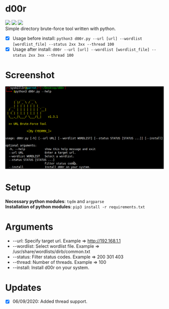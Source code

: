 # d00r
<img src="https://img.shields.io/badge/-Linux-black?style=for-the-badge&logo=Linux&logoColor=white"> <img src="https://img.shields.io/badge/-Python-black?style=for-the-badge&logo=python&logoColor=white"> <img src="https://img.shields.io/badge/-Terminal-black?style=for-the-badge&logo=GNU%20Bash&logoColor=white">
<br>Simple directory brute-force tool written with python.<br>

- [X] Usage before install: ```python3 d00r.py --url [url] --wordlist [wordlist_file] --status 2xx 3xx --thread 100```
- [X] Usage after install: ```d00r --url [url] --wordlist [wordlist_file] --status 2xx 3xx --thread 100```

# Screenshot
![Usage](.animations/Screenshot.png)

# Setup
<b>Necessary python modules</b>: ```tqdm``` and ```argparse```<br>
<b>Installation of python modules</b>: ```pip3 install -r requirements.txt```<br>

# Arguments  
- --url: Specify target url. Example => http://192.168.1.1
- --wordlist: Select wordlist file. Example => /usr/share/wordlists/dirb/common.txt
- --status: Filter status codes. Example => 200 301 403
- --thread: Number of threads. Example => 100
- --install: Install d00r on your system.

# Updates
- [X] 06/09/2020: Added thread support.
